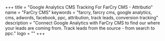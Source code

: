 +++
title = "Google Analytics CMS Tracking For FarCry CMS - Attributio"
name = "FarCry CMS"
keywords = "farcry, farcry cms, google analytics, cms, adwords, facebook, ppc, attribution, track leads, conversion tracking"
description = "Connect Google Analytics with FarCry CMS to find our where your leads are coming from. Track leads from the source - from search to ppc."
logo = ""
+++

